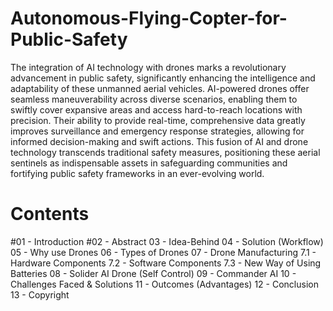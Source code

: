 # Autonomous-Flying-Copter-for-Public-Safety
The integration of AI technology with drones marks a revolutionary advancement in public safety, significantly enhancing the intelligence and adaptability of these unmanned aerial vehicles. AI-powered drones offer seamless maneuverability across diverse scenarios, enabling them to swiftly cover expansive areas and access hard-to-reach locations with precision. Their ability to provide real-time, comprehensive data greatly improves surveillance and emergency response strategies, allowing for informed decision-making and swift actions. This fusion of AI and drone technology transcends traditional safety measures, positioning these aerial sentinels as indispensable assets in safeguarding communities and fortifying public safety frameworks in an ever-evolving world.


# Contents

#01 - Introduction 
#02 - Abstract
03 - Idea-Behind
04 - Solution (Workflow) 
05 - Why use Drones
06 - Types of Drones 
07 - Drone Manufacturing 
  7.1 - Hardware Components
  7.2 - Software Components
  7.3 - New Way of Using Batteries 
08 - Solider AI Drone (Self Control) 
09 - Commander AI 
10 - Challenges Faced & Solutions 
11 - Outcomes (Advantages) 
12 - Conclusion 
13 - Copyright 
